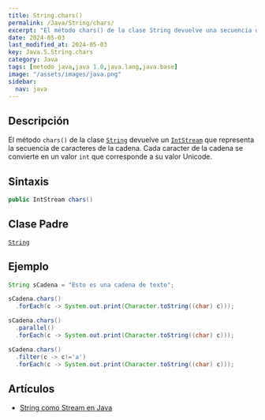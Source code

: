 ```yaml
---
title: String.chars()
permalink: /Java/String/chars/
excerpt: "El método chars() de la clase String devuelve una secuencia de caracteres en formato IntStream."
date: 2024-05-03
last_modified_at: 2024-05-03
key: Java.S.String.chars
category: Java
tags: [metodo java,java 1.0,java.lang,java.base]
image: "/assets/images/java.png"
sidebar:
  nav: java
---
```


## Descripción


El método `chars()` de la clase [`String`](https://www.w3api.com/Java/String/) devuelve un [`IntStream`](https://www.w3api.com/Java/IntStream/) que representa la secuencia de caracteres de la cadena. Cada caracter de la cadena se convierte en un valor `int` que corresponde a su valor Unicode.


## Sintaxis


```java
public IntStream chars()
```


## Clase Padre


[`String`](https://www.w3api.com/Java/String/)


## Ejemplo


```java
String sCadena = "Esto es una cadena de texto";

sCadena.chars()
  .forEach(c -> System.out.print(Character.toString((char) c)));

sCadena.chars()
  .parallel()
  .forEach(c -> System.out.print(Character.toString((char) c)));

sCadena.chars()
  .filter(c -> c!='a')
  .forEach(c -> System.out.print(Character.toString((char) c)));

```


## Artículos

- [String como Stream en Java](http://lineadecodigo.com/java/string-stream-java/)
